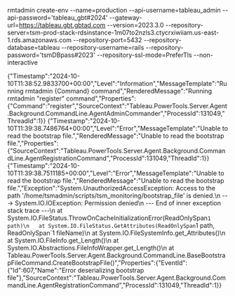rmtadmin create-env --name=production --api-username=tableau_admin --api-password='tableau_gbt#2024' --gateway-url=https://tableau.gbt.gbtad.com --version=2023.3.0 --repository-server=tsm-prod-stack-rdsinstance-1m07to2nzls3.ctycrxiwiiam.us-east-1.rds.amazonaws.com --repository-port=5432 --repository-database=tableau --repository-username=rails --repository-password='tsmDBpass#2023' --repository-ssl-mode=PreferTls --non-interactive



{"Timestamp":"2024-10-10T11:38:52.9833700+00:00","Level":"Information","MessageTemplate":"Running rmtadmin {Command} command","RenderedMessage":"Running rmtadmin \"register\" command","Properties":{"Command":"register","SourceContext":"Tableau.PowerTools.Server.Agent.Background.CommandLine.AgentAdminCommander","ProcessId":131049,"ThreadId":1}}
{"Timestamp":"2024-10-10T11:39:38.7486764+00:00","Level":"Error","MessageTemplate":"Unable to read the bootstrap file.","RenderedMessage":"Unable to read the bootstrap file.","Properties":{"SourceContext":"Tableau.PowerTools.Server.Agent.Background.CommandLine.AgentRegistrationCommand","ProcessId":131049,"ThreadId":1}}
{"Timestamp":"2024-10-10T11:39:38.7511185+00:00","Level":"Error","MessageTemplate":"Unable to read the bootstrap file.","RenderedMessage":"Unable to read the bootstrap file.","Exception":"System.UnauthorizedAccessException: Access to the path '/home/tsmadmin/scripts/tsm_monitoring/bootstrap_file' is denied.\n ---> System.IO.IOException: Permission denied\n   --- End of inner exception stack trace ---\n   at System.IO.FileStatus.ThrowOnCacheInitializationError(ReadOnlySpan`1 path)\n   at System.IO.FileStatus.GetAttributes(ReadOnlySpan`1 path, ReadOnlySpan`1 fileName)\n   at System.IO.FileSystemInfo.get_Attributes()\n   at System.IO.FileInfo.get_Length()\n   at System.IO.Abstractions.FileInfoWrapper.get_Length()\n   at Tableau.PowerTools.Server.Agent.Background.CommandLine.BaseBootstrapFileCommand.CreateBootstrapFile()","Properties":{"EventId":{"Id":607,"Name":"Error deserializing bootstrap file"},"SourceContext":"Tableau.PowerTools.Server.Agent.Background.CommandLine.AgentRegistrationCommand","ProcessId":131049,"ThreadId":1}}
